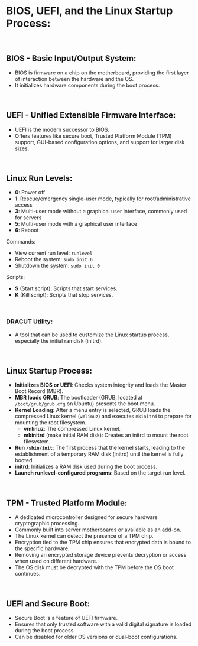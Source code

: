 # BIOS, UEFI, and the Linux Startup Process:

<br>

## BIOS - Basic Input/Output System:
- BIOS is firmware on a chip on the motherboard, providing the first layer of interaction between the hardware and the OS.
- It initializes hardware components during the boot process.

<br>

## UEFI - Unified Extensible Firmware Interface:
- UEFI is the modern successor to BIOS.
- Offers features like secure boot, Trusted Platform Module (TPM) support, GUI-based configuration options, and support for larger disk sizes.

<br>

## Linux Run Levels:
- **0**: Power off
- **1**: Rescue/emergency single-user mode, typically for root/administrative access
- **3**: Multi-user mode without a graphical user interface, commonly used for servers
- **5**: Multi-user mode with a graphical user interface
- **6**: Reboot

Commands:
- View current run level: `runlevel`
- Reboot the system: `sudo init 6`
- Shutdown the system: `sudo init 0`

Scripts:
- **S** (Start script): Scripts that start services.
- **K** (Kill script): Scripts that stop services.

<br>

### DRACUT Utility:
- A tool that can be used to customize the Linux startup process, especially the initial ramdisk (initrd).

<br>

## Linux Startup Process:
- **Initializes BIOS or UEFI**: Checks system integrity and loads the Master Boot Record (MBR).
- **MBR loads GRUB**: The bootloader (GRUB, located at `/boot/grub/grub.cfg` on Ubuntu) presents the boot menu.
- **Kernel Loading**: After a menu entry is selected, GRUB loads the compressed Linux kernel (`vmlinuz`) and executes `mkinitrd` to prepare for mounting the root filesystem.
    - **vmlinuz**: The compressed Linux kernel.
    - **mkinitrd** (make initial RAM disk): Creates an initrd to mount the root filesystem.
- **Run `/sbin/init`**: The first process that the kernel starts, leading to the establishment of a temporary RAM disk (initrd) until the kernel is fully booted.
- **initrd**: Initializes a RAM disk used during the boot process.
- **Launch runlevel-configured programs**: Based on the target run level.

<br>

## TPM - Trusted Platform Module:
- A dedicated microcontroller designed for secure hardware cryptographic processing.
- Commonly built into server motherboards or available as an add-on.
- The Linux kernel can detect the presence of a TPM chip.
- Encryption tied to the TPM chip ensures that encrypted data is bound to the specific hardware.
- Removing an encrypted storage device prevents decryption or access when used on different hardware.
- The OS disk must be decrypted with the TPM before the OS boot continues.

<br>

## UEFI and Secure Boot:
- Secure Boot is a feature of UEFI firmware.
- Ensures that only trusted software with a valid digital signature is loaded during the boot process.
- Can be disabled for older OS versions or dual-boot configurations.
